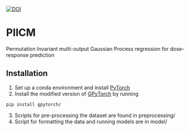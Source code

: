 [![DOI](https://zenodo.org/badge/192396008.svg)](https://zenodo.org/badge/latestdoi/192396008)

# PIICM
Permutation Invariant multi-output Gaussian Process regression for dose-response prediction


## Installation
1. Set up a conda environment and install [PyTorch](https://pytorch.org/)
2. Install the modified version of [GPyTorch](https://gpytorch.ai/) by running 
```{python}
pip install gpytorch/
```
3. Scripts for pre-processing the dataset are found in preprocessing/
4. Script for formatting the data and running models are in model/
